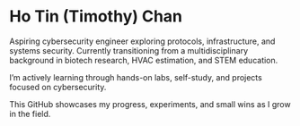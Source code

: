 # Ho Tin (Timothy) Chan
Aspiring cybersecurity engineer exploring protocols, infrastructure, and systems security. Currently transitioning from a multidisciplinary background in biotech research, HVAC estimation, and STEM education.

I’m actively learning through hands-on labs, self-study, and projects focused on cybersecurity.

This GitHub showcases my progress, experiments, and small wins as I grow in the field.

<!--
**faitinchan/faitinchan** is a ✨ _special_ ✨ repository because its `README.md` (this file) appears on your GitHub profile.

Here are some ideas to get you started:

- 🔭 I’m currently working on ...
- 🌱 I’m currently learning ...
- 👯 I’m looking to collaborate on ...
- 🤔 I’m looking for help with ...
- 💬 Ask me about ...
- 📫 How to reach me: ...
- 😄 Pronouns: ...
- ⚡ Fun fact: ...
-->
